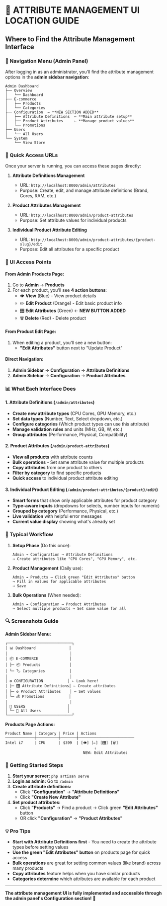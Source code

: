# 🎯 **ATTRIBUTE MANAGEMENT UI LOCATION GUIDE**

## **Where to Find the Attribute Management Interface**

### **📍 Navigation Menu (Admin Panel)**

After logging in as an administrator, you'll find the attribute management options in the **admin sidebar navigation**:

```
Admin Dashboard
├── Overview
│   └── Dashboard
├── E-commerce  
│   ├── Products
│   └── Categories
├── Configuration  ← **NEW SECTION ADDED**
│   ├── Attribute Definitions  ← **Main attribute setup**
│   ├── Product Attributes     ← **Manage product values**  
│   └── Promotions
├── Users
│   └── All Users
└── System
    └── View Store
```

### **🚀 Quick Access URLs**

Once your server is running, you can access these pages directly:

1. **Attribute Definitions Management**
   - URL: `http://localhost:8000/admin/attributes`
   - Purpose: Create, edit, and manage attribute definitions (Brand, Cores, RAM, etc.)

2. **Product Attributes Management**
   - URL: `http://localhost:8000/admin/product-attributes`
   - Purpose: Set attribute values for individual products

3. **Individual Product Attribute Editing**
   - URL: `http://localhost:8000/admin/product-attributes/{product-slug}/edit`
   - Purpose: Edit all attributes for a specific product

### **🎨 UI Access Points**

#### **From Admin Products Page:**
1. Go to **Admin** → **Products**
2. For each product, you'll see **4 action buttons**:
   - 👁️ **View** (Blue) - View product details
   - ✏️ **Edit Product** (Orange) - Edit basic product info
   - 🎛️ **Edit Attributes** (Green) ← **NEW BUTTON ADDED**
   - 🗑️ **Delete** (Red) - Delete product

#### **From Product Edit Page:**
1. When editing a product, you'll see a new button:
   - **"Edit Attributes"** button next to "Update Product"

#### **Direct Navigation:**
1. **Admin Sidebar** → **Configuration** → **Attribute Definitions**
2. **Admin Sidebar** → **Configuration** → **Product Attributes**

### **📊 What Each Interface Does**

#### **1. Attribute Definitions (`/admin/attributes`)**
- **Create new attribute types** (CPU Cores, GPU Memory, etc.)
- **Set data types** (Number, Text, Select dropdown, etc.)
- **Configure categories** (Which product types can use this attribute)
- **Manage validation rules** and units (MHz, GB, W, etc.)
- **Group attributes** (Performance, Physical, Compatibility)

#### **2. Product Attributes (`/admin/product-attributes`)**  
- **View all products** with attribute counts
- **Bulk operations** - Set same attribute value for multiple products
- **Copy attributes** from one product to others
- **Filter by category** to find specific products
- **Quick access** to individual product attribute editing

#### **3. Individual Product Editing (`/admin/product-attributes/{product}/edit`)**
- **Smart forms** that show only applicable attributes for product category
- **Type-aware inputs** (dropdowns for selects, number inputs for numeric)
- **Grouped by category** (Performance, Physical, etc.)
- **Live validation** with helpful error messages
- **Current value display** showing what's already set

### **🎯 Typical Workflow**

1. **Setup Phase** (Do this once):
   ```
   Admin → Configuration → Attribute Definitions
   → Create attributes like "CPU Cores", "GPU Memory", etc.
   ```

2. **Product Management** (Daily use):
   ```
   Admin → Products → Click green "Edit Attributes" button
   → Fill in values for applicable attributes
   → Save
   ```

3. **Bulk Operations** (When needed):
   ```
   Admin → Configuration → Product Attributes
   → Select multiple products → Set same value for all
   ```

### **🔍 Screenshots Guide**

**Admin Sidebar Menu:**
```
┌─────────────────────────────┐
│ 📊 Dashboard               │
│                            │
│ 📦 E-COMMERCE              │
│ ├─ 📦 Products             │
│ └─ 🏷️ Categories           │
│                            │
│ ⚙️ CONFIGURATION           │ ← Look here!
│ ├─ 🎛️ Attribute Definitions│ ← Create attributes
│ ├─ ⚙️ Product Attributes    │ ← Set values  
│ └─ 💰 Promotions           │
│                            │
│ 👥 USERS                   │
│ └─ 👤 All Users            │
└─────────────────────────────┘
```

**Products Page Actions:**
```
Product Name | Category | Price | Actions
─────────────┼──────────┼───────┼─────────────────────────
Intel i7     | CPU      | $399  | [👁️] [✏️] [🎛️] [🗑️]
                                        ↑
                                   NEW: Edit Attributes
```

### **🚀 Getting Started Steps**

1. **Start your server:** `php artisan serve`
2. **Login as admin:** Go to `/admin`
3. **Create attribute definitions:** 
   - Click **"Configuration"** → **"Attribute Definitions"** 
   - Click **"Create New Attribute"**
4. **Set product attributes:**
   - Click **"Products"** → Find a product → Click green **"Edit Attributes"** button
   - OR click **"Configuration"** → **"Product Attributes"**

### **💡 Pro Tips**

- **Start with Attribute Definitions first** - You need to create the attribute types before setting values
- **Use the green "Edit Attributes" button** on products page for quick access
- **Bulk operations** are great for setting common values (like brand) across many products  
- **Copy attributes** feature helps when you have similar products
- **Categories determine** which attributes are available for each product

---

**The attribute management UI is fully implemented and accessible through the admin panel's Configuration section!** 🎉